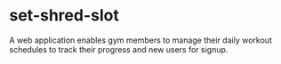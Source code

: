 # set-shred-slot
A web application enables gym members to manage their daily workout schedules to track their progress and new users for signup.
